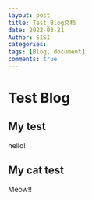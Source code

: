 ```yaml
---
layout: post
title: Test_Blog文档
date: 2022-03-21
Author: SISI
categories: 
tags: [Blog, document]
comments: true
--- 
```

# Test Blog

## My test

 hello!

## My cat test

 Meow!!